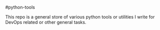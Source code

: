 #python-tools

This repo is a general store of various python tools or utilities I write for DevOps related or other general tasks.

